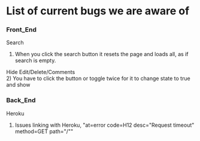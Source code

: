 # List of current bugs we are aware of



### Front_End
Search <br/>
1) When you click the search button it resets the page and loads all, as if search is empty.

Hide Edit/Delete/Comments<br/>
2) You have to click the button or toggle twice for it to change state to true and show


### Back_End
Heroku<br/>
1) Issues linking with Heroku, "at=error code=H12 desc="Request timeout" method=GET path="/""